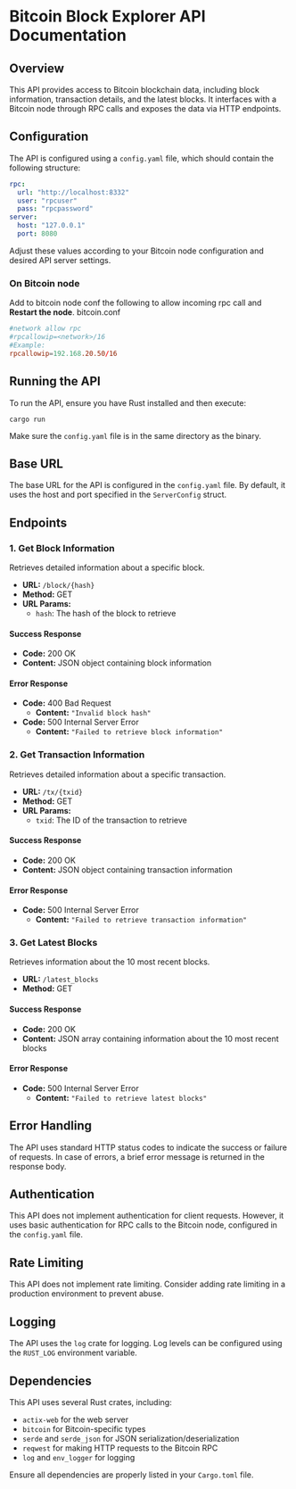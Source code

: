 # Bitcoin Block Explorer API Documentation

## Overview

This API provides access to Bitcoin blockchain data, including block information, transaction details, and the latest blocks. It interfaces with a Bitcoin node through RPC calls and exposes the data via HTTP endpoints.

## Configuration

The API is configured using a `config.yaml` file, which should contain the following structure:

```yaml
rpc:
  url: "http://localhost:8332"
  user: "rpcuser"
  pass: "rpcpassword"
server:
  host: "127.0.0.1"
  port: 8080
```

Adjust these values according to your Bitcoin node configuration and desired API server settings.

### On Bitcoin node 
Add to bitcoin node conf the following to allow incoming rpc call and **Restart the node**. 
bitcoin.conf
```toml
#network allow rpc
#rpcallowip=<network>/16
#Example:
rpcallowip=192.168.20.50/16
```
## Running the API

To run the API, ensure you have Rust installed and then execute:

```
cargo run
```

Make sure the `config.yaml` file is in the same directory as the binary.



## Base URL

The base URL for the API is configured in the `config.yaml` file. By default, it uses the host and port specified in the `ServerConfig` struct.

## Endpoints

### 1. Get Block Information

Retrieves detailed information about a specific block.

- **URL:** `/block/{hash}`
- **Method:** GET
- **URL Params:**
    - `hash`: The hash of the block to retrieve

#### Success Response

- **Code:** 200 OK
- **Content:** JSON object containing block information

#### Error Response

- **Code:** 400 Bad Request
    - **Content:** `"Invalid block hash"`
- **Code:** 500 Internal Server Error
    - **Content:** `"Failed to retrieve block information"`

### 2. Get Transaction Information

Retrieves detailed information about a specific transaction.

- **URL:** `/tx/{txid}`
- **Method:** GET
- **URL Params:**
    - `txid`: The ID of the transaction to retrieve

#### Success Response

- **Code:** 200 OK
- **Content:** JSON object containing transaction information

#### Error Response

- **Code:** 500 Internal Server Error
    - **Content:** `"Failed to retrieve transaction information"`

### 3. Get Latest Blocks

Retrieves information about the 10 most recent blocks.

- **URL:** `/latest_blocks`
- **Method:** GET

#### Success Response

- **Code:** 200 OK
- **Content:** JSON array containing information about the 10 most recent blocks

#### Error Response

- **Code:** 500 Internal Server Error
    - **Content:** `"Failed to retrieve latest blocks"`

## Error Handling

The API uses standard HTTP status codes to indicate the success or failure of requests. In case of errors, a brief error message is returned in the response body.

## Authentication

This API does not implement authentication for client requests. However, it uses basic authentication for RPC calls to the Bitcoin node, configured in the `config.yaml` file.

## Rate Limiting

This API does not implement rate limiting. Consider adding rate limiting in a production environment to prevent abuse.

## Logging

The API uses the `log` crate for logging. Log levels can be configured using the `RUST_LOG` environment variable.


## Dependencies

This API uses several Rust crates, including:
- `actix-web` for the web server
- `bitcoin` for Bitcoin-specific types
- `serde` and `serde_json` for JSON serialization/deserialization
- `reqwest` for making HTTP requests to the Bitcoin RPC
- `log` and `env_logger` for logging

Ensure all dependencies are properly listed in your `Cargo.toml` file.